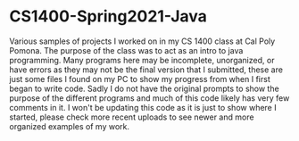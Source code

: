 # CS1400-Spring2021-Java
Various samples of projects I worked on in my CS 1400 class at Cal Poly Pomona. The purpose of the class was to act as an intro to java programming. Many programs here may be incomplete, unorganized, or have errors as they may not be the final version that I submitted, these are just some files I found on my PC to show my progress from when I first began to write code. Sadly I do not have the original prompts to show the purpose of the different programs and much of this code likely has very few comments in it. I won't be updating this code as it is just to show where I started, please check more recent uploads to see newer and more organized examples of my work.
